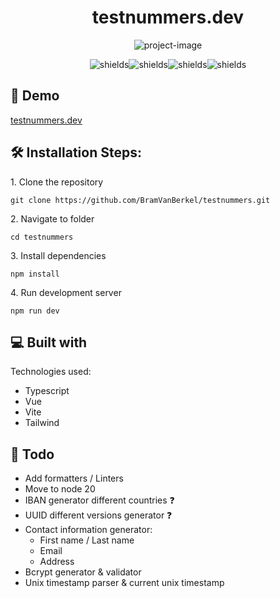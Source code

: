 <h1 align="center" id="title">testnummers.dev</h1>

<p align="center"><img src="https://socialify.git.ci/BramVanBerkel/testnummers/image?description=1&amp;descriptionEditable=&amp;font=Inter&amp;language=1&amp;name=1&amp;owner=1&amp;pattern=Plus&amp;theme=Auto" alt="project-image"></p>

<p align="center"><img src="https://img.shields.io/badge/Typescript-3178c6" alt="shields"><img src="https://img.shields.io/badge/Vue-33a06" alt="shields"><img src="https://img.shields.io/badge/Vite-646cff" alt="shields"><img src="https://img.shields.io/badge/Tailwind-0ea4e9" alt="shields"></p>

<h2>🚀 Demo</h2>

[testnummers.dev](https://testnummers.dev)

<h2>🛠️ Installation Steps:</h2>

<p>1. Clone the repository</p>

```
git clone https://github.com/BramVanBerkel/testnummers.git
```

<p>2. Navigate to folder</p>

```
cd testnummers
```

<p>3. Install dependencies</p>

```
npm install
```

<p>4. Run development server</p>

```
npm run dev
```



<h2>💻 Built with</h2>

Technologies used:

* Typescript
* Vue
* Vite
* Tailwind

<h2>📝 Todo</h2>

* Add formatters / Linters
* Move to node 20
* IBAN generator different countries ❓
* UUID different versions generator ❓
* Contact information generator:
  * First name / Last name
  * Email
  * Address
* Bcrypt generator & validator
* Unix timestamp parser & current unix timestamp
